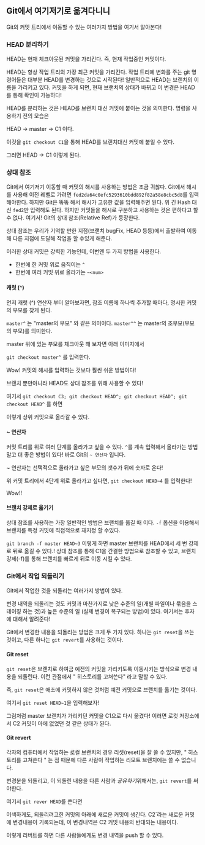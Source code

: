 ## Git에서 여기저기로 옮겨다니니

Git의 커밋 트리에서 이동할 수 있는 여러가지 방법을 여기서 알아본다!

### HEAD 분리하기

HEAD는 현재 체크아웃된 커밋을 가리킨다. 즉, 현재 작업중인 커밋이다.

HEAD는 항상 작업 트리의 가장 최근 커밋을 가리킨다. 작업 트리에 변화를 주는 git 명령어들은 대부분 HEAD를 변경하는 것으로 시작된다!
일반적으로 HEAD는 브랜치의 이름을 가리키고 있다. 커밋을 하게 되면, 현재 브랜치의 상태가 바뀌고 이 변경은 HEAD를 통해 확인이 가능하다!

HEAD를 분리하는 것은 HEAD를 브랜치 대신 커밋에 붙이는 것을 의미한다. 명령을 사용하기 전의 모습은

HEAD -> master -> C1 이다.

<!-- ![rebase](https://user-images.githubusercontent.com/52366178/90951097-7bb46700-e492-11ea-972a-a38ce048a65a.JPG) -->

이것을 <code>git checkout C1</code>을 통해 HEAD를 브랜치대신 커밋에 붙일 수 있다.

그러면 HEAD -> C1 이렇게 된다.

### 상대 참조

Git에서 여기저기 이동할 때 커밋의 해시를 사용하는 방법은 조금 귀찮다. Git에서 해시를 사용해 이전 레벨로 가려면 `fed2da64c0efc5293610bdd892f82a58e8cbc5d8`를 입력해야한다.
하지만 Git은 똒똒 해서 해시가 고유한 값을 입력해주면 된다. 위 긴 Hash 대신 `fed2`만 입력해도 된다. 하지만 커밋들을 해시로 구분하고 사용하는 것은 편하다고 할 수 없다.
여기서! Git의 상대 참조(Relative Ref)가 등장한다.

상대 참조는 우리가 기억할 만한 지점(브랜치 bugFix, HEAD 등등)에서 출발하여 이동해 다른 지점에 도달해 작업을 할 수있게 해준다.

이러한 상대 커밋은 강력한 기능인데, 이번엔 두 가지 방법을 사용한다.

- 한번에 한 커밋 위로 움직이는 <code>^</code>
- 한번에 여러 커밋 위로 올라가는 `~<num>`

#### 캐럿 (^)

먼저 캐럿 (^) 연산자 부터 알아보자면, 참조 이름에 하나씩 추가할 때마다, 명시한 커밋의 부모를 찾게 된다.

`master^` 는 "master의 부모" 와 같은 의미이다.
`master^^` 는 master의 조부모(부모의 부모)를 의미한다.

master 위에 있는 부모를 체크아웃 해 보자면 아래 이미지에서

<!-- ![rebase](https://user-images.githubusercontent.com/52366178/90951097-7bb46700-e492-11ea-972a-a38ce048a65a.JPG) -->

`git checkout master^` 를 입력한다.

<!-- ![rebase](https://user-images.githubusercontent.com/52366178/90951097-7bb46700-e492-11ea-972a-a38ce048a65a.JPG) -->

Wow! 커밋의 해시를 입력하는 것보다 훨씬 쉬운 방법이다!

브랜치 뿐만아니라 HEAD도 상대 참조를 위해 사용할 수 있다!

<!-- ![rebase](https://user-images.githubusercontent.com/52366178/90951097-7bb46700-e492-11ea-972a-a38ce048a65a.JPG) -->

여기서 `git checkout C3; git checkout HEAD^; git checkout HEAD^; git checkout HEAD^` 를 하면

<!-- ![rebase](https://user-images.githubusercontent.com/52366178/90951097-7bb46700-e492-11ea-972a-a38ce048a65a.JPG) -->

이렇게 상위 커밋으로 올라갈 수 있다.

#### ~ 연산자

커밋 트리를 위로 여러 단계를 올라가고 싶을 수 있다. `^`를 계속 입력해서 올라가는 방법 말고 더 좋은 방법이 있다!
바로 Git의 `~ 연산자` 입니다.

~ 연산자는 선택적으로 올라가고 싶은 부모의 갯수가 뒤에 숫자로 온다!

<!-- ![rebase](https://user-images.githubusercontent.com/52366178/90951097-7bb46700-e492-11ea-972a-a38ce048a65a.JPG) -->

위 커밋 트리에서 4단계 위로 올라가고 싶다면, `git checkout HEAD~4` 를 입력한다!

<!-- ![rebase](https://user-images.githubusercontent.com/52366178/90951097-7bb46700-e492-11ea-972a-a38ce048a65a.JPG) -->

Wow!!

#### 브랜치 강제로 옮기기

상대 참조를 사용하는 가장 일반적인 방법은 브랜치를 옮길 때 이다. `-f` 옵션을 이용해서 브랜치를 특정 커밋에 직접적으로 재지정 할 수있다.

<!-- ![rebase](https://user-images.githubusercontent.com/52366178/90951097-7bb46700-e492-11ea-972a-a38ce048a65a.JPG) -->

`git branch -f master HEAD~3` 이렇게 하면 master 브랜치를 HEAD에서 세 번 강제로 뒤로 옮길 수 있다.!
상대 참조를 통해 C1을 간결한 방법으로 참조할 수 있고, 브랜치 강제(-f)를 통해 브랜치를 빠르게 뒤로 이동 시킬 수 있다.

### Git에서 작업 되돌리기

Git에서 작업한 것을 되돌리는 여러가지 방법이 있다.

변경 내역을 되돌리는 것도 커밋과 마찬가지로 낮은 수준의 일(개별 파일이나 묶음을 스테이징 하는 것)과 높은 수준의 일 (실제 변경이 복구되는 방법)이 있다.
여기서는 후자에 대해서 알려준다!

Git에서 변경한 내용을 되돌리는 방법은 크게 두 가지 있다.
하나는 `git reset`을 쓰는 것이고, 다른 하나는 `git revert`를 사용하는 것이다.

#### Git reset

`git reset`은 브랜치로 하여금 예전의 커밋을 가리키도록 이동시키는 방식으로 변경 내용을 되돌린다.
이런 관점에서 " 히스토리를 고쳐쓴다" 라고 말할 수 있다.

즉, `git reset`은 애초에 커밋하지 않은 것처럼 예전 커밋으로 브랜치를 옮기는 것이다.

<!-- ![rebase](https://user-images.githubusercontent.com/52366178/90951097-7bb46700-e492-11ea-972a-a38ce048a65a.JPG) -->

여기서 `git reset HEAD~1`을 입력해보자!

그림처럼 master 브랜치가 가리키던 커밋을 C1으로 다시 옮겼다! 이러면 로컷 저장소에서 C2 커밋이 아에 없었던 것 같은 상태가 된다.

#### Git revert

각자의 컴퓨터에서 작업하는 로컬 브랜치의 경우 리셋(reset)을 잘 쓸 수 있지만, " 히스토리를 고쳐쓴다 " 는 점 때문에 다른 사람이 작업하는 리모트 브랜치에는 쓸 수 없습니다.

변경분을 되돌리고, 이 되돌린 내용을 다른 사람과 <em>공유하기</em>위해서는, `git revert`를 써야한다.

<!-- ![rebase](https://user-images.githubusercontent.com/52366178/90951097-7bb46700-e492-11ea-972a-a38ce048a65a.JPG) -->

여기서 `git rever HEAD`를 쓴다면

<!-- ![rebase](https://user-images.githubusercontent.com/52366178/90951097-7bb46700-e492-11ea-972a-a38ce048a65a.JPG) -->

어색하게도, 되돌리려고한 커밋의 아래에 새로운 커밋이 생긴다.
C2`라는 새로운 커밋에 변경내용이 기록되는데, 이 변경내역은 C2 커밋 내용의 반대되는 내용이다.

이렇게 리버트를 하면 다른 사람들에게도 변경 내역을 push 할 수 있다.
